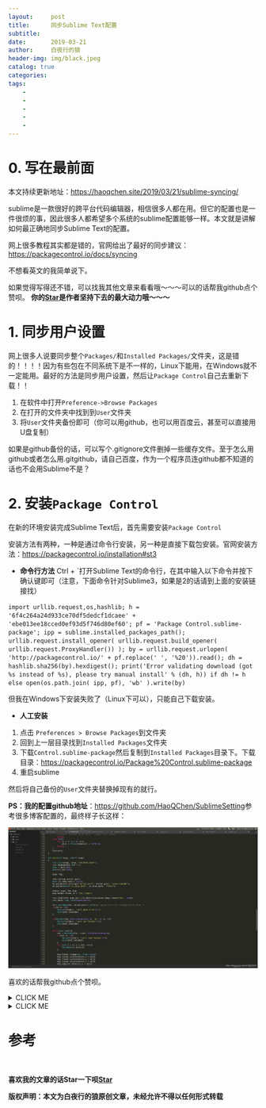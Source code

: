 ```yaml
---
layout:     post
title:      同步Sublime Text配置
subtitle:   
date:       2019-03-21
author:     白夜行的狼
header-img: img/black.jpeg
catalog: true
categories:  
tags:
    - 
    - 
    - 
    - 
    - 
--- 
```


# 0. 写在最前面

本文持续更新地址：<https://haoqchen.site/2019/03/21/sublime-syncing/>

sublime是一款很好的跨平台代码编辑器，相信很多人都在用。但它的配置也是一件很烦的事，因此很多人都希望多个系统的sublime配置能够一样。本文就是讲解如何最正确地同步Sublime Text的配置。

网上很多教程其实都是错的，官网给出了最好的同步建议：
https://packagecontrol.io/docs/syncing

不想看英文的我简单说下。



如果觉得写得还不错，可以找我其他文章来看看哦～～～可以的话帮我github点个赞呗。
**你的[Star](https://github.com/HaoQChen/HaoQChen.github.io)是作者坚持下去的最大动力哦～～～**

# 1. 同步用户设置
网上很多人说要同步整个`Packages/`和`Installed Packages/`文件夹，这是错的！！！！因为有些包在不同系统下是不一样的，Linux下能用，在Windows就不一定能用。最好的方法是同步用户设置，然后让`Package Control`自己去重新下载！！

1. 在软件中打开`Preference->Browse Packages`
2. 在打开的文件夹中找到到`User`文件夹
3. 将`User`文件夹备份即可（你可以用github，也可以用百度云，甚至可以直接用U盘复制）

如果是github备份的话，可以写个.gitignore文件删掉一些缓存文件。至于怎么用github或者怎么用.gitgithub，请自己百度，作为一个程序员连github都不知道的话也不会用Sublime不是？

# 2. 安装`Package Control`
在新的环境安装完成Sublime Text后，首先需要安装`Package Control`

安装方法有两种，一种是通过命令行安装，另一种是直接下载包安装。官网安装方法：https://packagecontrol.io/installation#st3

* **命令行方法**
Ctrl + `打开Sublime Text的命令行，在其中输入以下命令并按下确认键即可（注意，下面命令针对Sublime3，如果是2的话请到上面的安装链接找）

`import urllib.request,os,hashlib; h = '6f4c264a24d933ce70df5dedcf1dcaee' + 'ebe013ee18cced0ef93d5f746d80ef60'; pf = 'Package Control.sublime-package'; ipp = sublime.installed_packages_path(); urllib.request.install_opener( urllib.request.build_opener( urllib.request.ProxyHandler()) ); by = urllib.request.urlopen( 'http://packagecontrol.io/' + pf.replace(' ', '%20')).read(); dh = hashlib.sha256(by).hexdigest(); print('Error validating download (got %s instead of %s), please try manual install' % (dh, h)) if dh != h else open(os.path.join( ipp, pf), 'wb' ).write(by)`

但我在Windows下安装失败了（Linux下可以），只能自己下载安装。

* **人工安装**
1. 点击 `Preferences > Browse Packages`到文件夹
2. 回到上一层目录找到`Installed Packages`文件夹
3. 下载`Control.sublime-package`然后复制到`Installed Packages`目录下。下载目录：https://packagecontrol.io/Package%20Control.sublime-package
4. 重启sublime

然后将自己备份的`User`文件夹替换掉现有的就行。

**PS：我的配置github地址**：<https://github.com/HaoQChen/SublimeSetting>参考很多博客配置的，最终样子长这样：

![](/img/in_post/sublime_syncing/my_sublime.png)

喜欢的话帮我github点个赞呗。


<details>

<summary markdown="span"> CLICK ME </summary>

yes, even hidden code blocks!

~~~python
print("1111 world!")
~~~

</details>

<details>

<summary markdown="span"> CLICK ME </summary>

~~~python
print("1111 world!")
~~~

</details>


# 参考

<br>

**喜欢我的文章的话Star一下呗[Star](https://github.com/HaoQChen/HaoQChen.github.io)**

**版权声明：本文为白夜行的狼原创文章，未经允许不得以任何形式转载**
